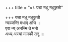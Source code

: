 +++
title = "०८ यथा मधु मधुकृतो"

+++
यथा मधु मधुकृतो  
न्यञ्जन्ति मधाव् अधि ।  
एवा न्य् अनज्मि ते मनो  
अध्य् अस्यां मामकी तनू ॥
